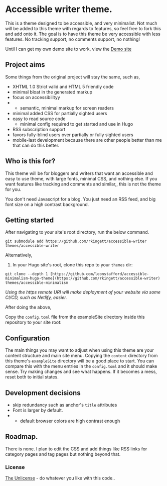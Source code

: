 # Accessible writer theme.

This is a theme designed to be accessible, and very minimalist. Not much will be added to this theme with regards to features, so feel free to fork this and add onto it. The goal is to have this theme be very accessible with less features. No tracking support, no comments support, no nothing!

Until I can get my own demo site to work, view the [Demo site](https://accessible-minimalism.netlify.app)

## Project aims

Some things from the original project will stay the same, such as,

- XHTML 1.0 Strict valid and HTML 5 friendly code
- minimal bloat in the generated markup
- focus on accessibilityy
- - semantic, minimal markup for screen readers
- minimal added CSS for partially sighted users
- easy to read source code
   - minimal config required to get started and use in Hugo
- RSS subscription support
- favors fully-blind users over partially or fully sighted users
- mobile-last development because there are other people better than me that can do this better.

## Who is this for?

This theme will be for bloggers and writers that want an accessible and easy to use theme, with large fonts, minimal CSS, and nothing else. If you want features like tracking and comments and similar,, this is not the theme for you.

You don't need Javascript for a blog. You just need an RSS feed, and big font size on a high contrast background.

## Getting started

After navigating to your site's root directory, run the below command.

```git submodule add https://github.com/rkingett/accessible-writer themes/accessible-writer```

Alternatively,

1. In your Hugo site's root, clone this repo to your `themes` dir:

```git clone --depth 1 [https://github.com/leonstafford/accessible-minimalism-hugo-theme](https://github.com/rkingett/accessible-writer) themes/accessible-minimalism```

*Using the https remote URI will make deployment of your website via some CI/CD,
 such as Netlify, easier.*

After doing the above,

Copy the `config.toml` file from the exampleSite directory inside this repository to your site root:

## Configuration

The main things you may want to adjust when using this theme are your content
 structure and main site menu. Copying the `content` directory from this theme's
 `exampleSite` directory will be a good place to start. You can compare this
 with the menu entries in the `config.toml` and it should make sense. Try making
 changes and see what happens. If it becomes a mess, reset both to initial 
 states.

## Development decisions

- skip redundancy such as anchor's `title` attributes
- Font is larger by default.
- - default browser colors are high contrast enough

## Roadmap.

There is none. I plan to edit the CSS and add things like RSS links for category pages and tag pages but nothing beyond that.

### License

[The Unlicense](https://unlicense.org) - do whatever you like with this code..
